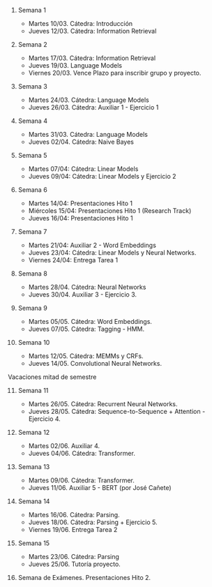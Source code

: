 

1. Semana 1
	
   * Martes 10/03. Cátedra: Introducción
   * Jueves 12/03. Cátedra: Information Retrieval
   
2. Semana 2
	 	
    * Martes 17/03. Cátedra:  Information Retrieval
    * Jueves 19/03. Language Models 
    * Viernes 20/03. Vence Plazo para inscribir grupo y proyecto.
    
3. Semana 3

     * Martes 24/03. Cátedra: Language Models
     * Jueves 26/03. Cátedra: Auxiliar 1 - Ejercicio 1

4. Semana 4

    * Martes 31/03. Cátedra: Language Models
    * Jueves 02/04. Cátedra:  Naive Bayes

5. Semana 5

     * Martes 07/04: Cátedra:  Linear Models
     * Jueves 09/04: Cátedra:  Linear Models y Ejercicio 2


6. Semana 6

     * Martes 14/04: Presentaciones Hito 1
     * Miércoles 15/04: Presentaciones Hito 1 (Research Track)
     * Jueves 16/04: Presentaciones Hito 1


7. Semana 7

     * Martes 21/04: Auxiliar 2 - Word Embeddings
     * Jueves 23/04: Cátedra:  Linear Models y Neural Networks.
     * Viernes 24/04: Entrega Tarea 1

8. Semana 8

     * Martes 28/04. Cátedra:  Neural Networks 
     * Jueves 30/04. Auxiliar 3 - Ejercicio 3.

9. Semana 9

     * Martes 05/05. Cátedra: Word Embeddings. 
     * Jueves 07/05. Cátedra:  Tagging - HMM. 

10. Semana 10

     * Martes 12/05. Cátedra:  MEMMs y CRFs. 
     * Jueves 14/05.  Convolutional Neural Networks. 

Vacaciones mitad de semestre

11. Semana 11

      * Martes 26/05.  Cátedra: Recurrent Neural Networks.  
      * Jueves 28/05. Cátedra: Sequence-to-Sequence + Attention - Ejercicio 4.
12. Semana 12

      * Martes 02/06. Auxiliar 4. 
      * Jueves 04/06. Cátedra: Transformer.

13. Semana 13

      * Martes 09/06. Cátedra: Transformer. 
      * Jueves 11/06. Auxiliar 5 - BERT (por José Cañete)   

14. Semana 14

      * Martes 16/06. Cátedra: Parsing.  
      * Jueves 18/06. Cátedra: Parsing + Ejercicio 5.   
      * Viernes 19/06. Entrega Tarea 2

15. Semana 15

      * Martes 23/06. Cátedra: Parsing
      * Jueves 25/06. Tutoría proyecto.
      
16. Semana de Exámenes. Presentaciones Hito 2.       


